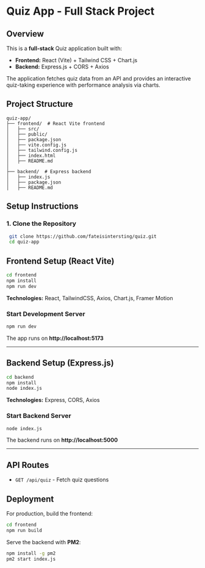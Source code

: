 # Quiz App - Full Stack Project

## Overview
This is a **full-stack** Quiz application built with:
- **Frontend:** React (Vite) + Tailwind CSS + Chart.js
- **Backend:** Express.js + CORS + Axios

The application fetches quiz data from an API and provides an interactive quiz-taking experience with performance analysis via charts.

## Project Structure
```
quiz-app/
├── frontend/  # React Vite frontend
│   ├── src/
│   ├── public/
│   ├── package.json
│   ├── vite.config.js
│   ├── tailwind.config.js
│   ├── index.html
│   ├── README.md
│
├── backend/  # Express backend
│   ├── index.js
│   ├── package.json
│   ├── README.md
```

## Setup Instructions

### 1. Clone the Repository
```sh
 git clone https://github.com/fateisintersting/quiz.git
 cd quiz-app
```

## Frontend Setup (React Vite)
```sh
cd frontend
npm install
npm run dev
```
**Technologies:** React, TailwindCSS, Axios, Chart.js, Framer Motion

### Start Development Server
```sh
npm run dev
```
The app runs on **http://localhost:5173**

---

## Backend Setup (Express.js)
```sh
cd backend
npm install
node index.js
```
**Technologies:** Express, CORS, Axios

### Start Backend Server
```sh
node index.js
```
The backend runs on **http://localhost:5000**

---

## API Routes
- `GET /api/quiz` - Fetch quiz questions

## Deployment
For production, build the frontend:
```sh
cd frontend
npm run build
```
Serve the backend with **PM2**:
```sh
npm install -g pm2
pm2 start index.js
```

